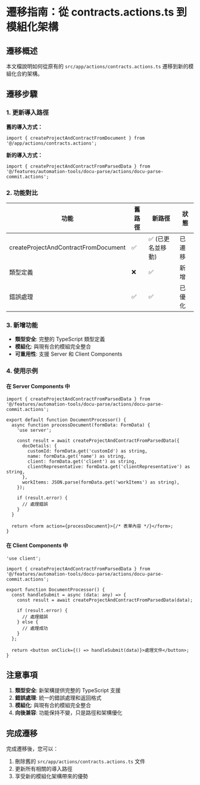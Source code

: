 # 遷移指南：從 contracts.actions.ts 到模組化架構

## 遷移概述

本文檔說明如何從原有的 `src/app/actions/contracts.actions.ts` 遷移到新的模組化合約架構。

## 遷移步驟

### 1. 更新導入路徑

**舊的導入方式：**

```tsx
import { createProjectAndContractFromDocument } from '@/app/actions/contracts.actions';
```

**新的導入方式：**

```tsx
import { createProjectAndContractFromParsedData } from '@/features/automation-tools/docu-parse/actions/docu-parse-commit.actions';
```

### 2. 功能對比

| 功能                                 | 舊路徑 | 新路徑            | 狀態   |
| ------------------------------------ | ------ | ----------------- | ------ |
| createProjectAndContractFromDocument | ✅     | ✅ (已更名並移動) | 已遷移 |
| 類型定義                             | ❌     | ✅                | 新增   |
| 錯誤處理                             | ✅     | ✅                | 已優化 |

### 3. 新增功能

- **類型安全**: 完整的 TypeScript 類型定義
- **模組化**: 與現有合約模組完全整合
- **可重用性**: 支援 Server 和 Client Components

### 4. 使用示例

#### 在 Server Components 中

```tsx
import { createProjectAndContractFromParsedData } from '@/features/automation-tools/docu-parse/actions/docu-parse-commit.actions';

export default function DocumentProcessor() {
  async function processDocument(formData: FormData) {
    'use server';

    const result = await createProjectAndContractFromParsedData({
      docDetails: {
        customId: formData.get('customId') as string,
        name: formData.get('name') as string,
        client: formData.get('client') as string,
        clientRepresentative: formData.get('clientRepresentative') as string,
      },
      workItems: JSON.parse(formData.get('workItems') as string),
    });

    if (result.error) {
      // 處理錯誤
    }
  }

  return <form action={processDocument}>{/* 表單內容 */}</form>;
}
```

#### 在 Client Components 中

```tsx
'use client';

import { createProjectAndContractFromParsedData } from '@/features/automation-tools/docu-parse/actions/docu-parse-commit.actions';

export function DocumentProcessor() {
  const handleSubmit = async (data: any) => {
    const result = await createProjectAndContractFromParsedData(data);

    if (result.error) {
      // 處理錯誤
    } else {
      // 處理成功
    }
  };

  return <button onClick={() => handleSubmit(data)}>處理文件</button>;
}
```

## 注意事項

1. **類型安全**: 新架構提供完整的 TypeScript 支援
2. **錯誤處理**: 統一的錯誤處理和返回格式
3. **模組化**: 與現有合約模組完全整合
4. **向後兼容**: 功能保持不變，只是路徑和架構優化

## 完成遷移

完成遷移後，您可以：

1. 刪除舊的 `src/app/actions/contracts.actions.ts` 文件
2. 更新所有相關的導入路徑
3. 享受新的模組化架構帶來的優勢
